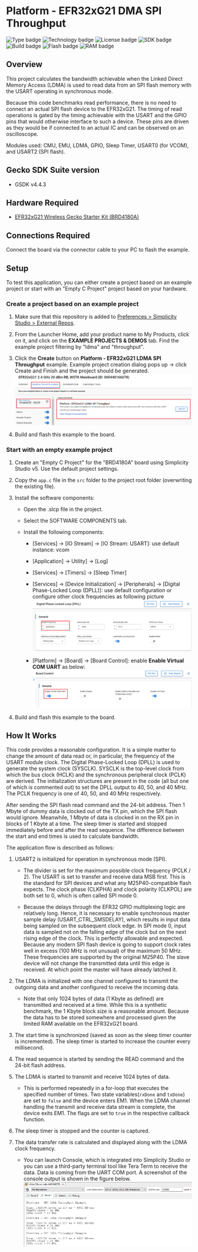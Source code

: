 # Platform - EFR32xG21 DMA SPI Throughput #
![Type badge](https://img.shields.io/badge/dynamic/json?url=https://raw.githubusercontent.com/SiliconLabs/application_examples_ci/master/platform_applications/ldma_common.json&label=Type&query=type&color=green)
![Technology badge](https://img.shields.io/badge/dynamic/json?url=https://raw.githubusercontent.com/SiliconLabs/application_examples_ci/master/platform_applications/ldma_common.json&label=Technology&query=technology&color=green)
![License badge](https://img.shields.io/badge/dynamic/json?url=https://raw.githubusercontent.com/SiliconLabs/application_examples_ci/master/platform_applications/ldma_common.json&label=License&query=license&color=green)
![SDK badge](https://img.shields.io/badge/dynamic/json?url=https://raw.githubusercontent.com/SiliconLabs/application_examples_ci/master/platform_applications/ldma_common.json&label=SDK&query=sdk&color=green)
![Build badge](https://img.shields.io/endpoint?url=https://raw.githubusercontent.com/SiliconLabs/application_examples_ci/master/platform_applications/ldma_build_status.json)
![Flash badge](https://img.shields.io/badge/dynamic/json?url=https://raw.githubusercontent.com/SiliconLabs/application_examples_ci/master/platform_applications/ldma_common.json&label=Flash&query=flash&color=blue)
![RAM badge](https://img.shields.io/badge/dynamic/json?url=https://raw.githubusercontent.com/SiliconLabs/application_examples_ci/master/platform_applications/ldma_common.json&label=RAM&query=ram&color=blue)

## Overview ##

This project calculates the bandwidth achievable when the  Linked Direct Memory Access (LDMA) is used to read data from an SPI flash memory with the USART operating in synchronous mode.

Because this code benchmarks read performance, there is no need to connect an actual SPI flash device to the EFR32xG21. The timing of read operations is gated by the timing achievable with the USART and the GPIO pins that would otherwise interface to such a device. These pins are driven as they would be if connected to an actual IC and can be observed on an oscilloscope.

Modules used: CMU, EMU, LDMA, GPIO, Sleep Timer, USART0 (for VCOM), and USART2 (SPI flash).

## Gecko SDK Suite version ##

- GSDK v4.4.3

## Hardware Required ##

- [EFR32xG21 Wireless Gecko Starter Kit (BRD4180A)](https://www.silabs.com/development-tools/wireless/efr32xg21-wireless-starter-kit?tab=overview)

## Connections Required ##

Connect the board via the connector cable to your PC to flash the example.

## Setup ##

To test this application, you can either create a project based on an example project or start with an "Empty C Project" project based on your hardware.

### Create a project based on an example project ###

1. Make sure that this repository is added to [Preferences > Simplicity Studio > External Repos](https://docs.silabs.com/simplicity-studio-5-users-guide/latest/ss-5-users-guide-about-the-launcher/welcome-and-device-tabs).

2. From the Launcher Home, add your product name to My Products, click on it, and click on the **EXAMPLE PROJECTS & DEMOS** tab. Find the example project filtering by "ldma" and "throughput".

3. Click the **Create** button on **Platform - EFR32xG21 LDMA SPI Throughput** example. Example project creation dialog pops up -> click Create and Finish and the project should be generated.
![create_project](image/create_project.png)

4. Build and flash this example to the board.

### Start with an empty example project ###

1. Create an "Empty C Project" for the "BRD4180A" board using Simplicity Studio v5. Use the default project settings.

2. Copy the `app.c` file in the `src` folder to the project root folder (overwriting the existing file).

3. Install the software components:

    - Open the .slcp file in the project.

    - Select the SOFTWARE COMPONENTS tab.

    - Install the following components:

        - [Services] → [IO Stream] → [IO Stream: USART]: use default instance: vcom
  
        - [Application] → Utility] → [Log]

        - [Services] → [Timers] → [Sleep Timer]

        - [Services] → [Device Initialization] → [Peripherals] → [Digital Phase-Locked Loop (DPLL)]: use default configuration or configure other clock frequencies as following picture
        ![setup_dpll](image/setup_dpll.png)

        - [Platform] → [Board] → [Board Control]: enable **Enable Virtual COM UART** as below:
          ![board_control](image/board_control.png)    

4. Build and flash this example to the board.

## How It Works ##

This code provides a reasonable configuration. It is a simple matter to change the amount of data read or, in particular, the frequency of the USART module clock. The Digital Phase-Locked Loop (DPLL) is used to generate the system clock (SYSCLK). SYSCLK is the top-level clock from which the bus clock (HCLK) and the synchronous peripheral clock (PCLK) are derived. The initialization structures are present in the code (all but one of which is commented out) to set the DPLL output to 40, 50, and 40 MHz. The PCLK frequency is one of 40, 50, and 40 MHz respectively.

After sending the SPI flash read command and the 24-bit address. Then 1 Mbyte of dummy data is clocked out of the TX pin, which the SPI flash would ignore. Meanwhile, 1 Mbyte of data is clocked in on the RX pin in blocks of 1 Kbyte at a time. The sleep timer is started and stopped immediately before and after the read sequence. The difference between the start and end times is used to calculate bandwidth.

The application flow is described as follows:

1. USART2 is initialized for operation in synchronous mode (SPI).

    - The divider is set for the maximum possible clock frequency (PCLK / 2). The USART is set to transfer and receive data MSB first. This is the standard for SPI devices and what any M25P40-compatible flash expects. The clock phase (CLKPHA) and clock polarity (CLKPOL) are both set to 0, which is often called SPI mode 0.

    - Because the delays through the EFR32 GPIO multiplexing logic are relatively long. Hence, it is necessary to enable synchronous master sample delay (USART_CTRL_SMSDELAY), which results in input data being sampled on the subsequent clock edge. In SPI mode 0, input data is sampled not on the falling edge of the clock but on the next rising edge of the clock. This is perfectly allowable and expected. Because any modern SPI flash device is going to support clock rates well in excess (100 MHz is not unusual) of the maximum 50 MHz. These frequencies are supported by the original M25P40.
    The slave device will not change the transmitted data until this edge is received. At which point the master will have already latched it.

2. The LDMA is initialized with one channel configured to transmit the outgoing data and another configured to receive the incoming data.

    - Note that only 1024 bytes of data (1 Kbyte as defined) are transmitted and received at a time. While this is a synthetic benchmark, the 1 Kbyte block size is a reasonable amount. Because the data has to be stored somewhere and processed given the limited RAM available on the EFR32xG21 board.

3. The start time is synchronized (saved as soon as the sleep timer counter is incremented). The sleep timer is started to increase the counter every millisecond.

4. The read sequence is started by sending the READ command and the 24-bit flash address.

5. The LDMA is started to transmit and receive 1024 bytes of data.

    - This is performed repeatedly in a for-loop that executes the specified number of times. Two state variables(`rxDone` and `txDone`) are set to `false` and the device enters EM1. When the LDMA channel handling the transmit and receive data stream is complete, the device exits EM1. The flags are set to `true` in the respective callback function.  

6. The sleep timer is stopped and the counter is captured.

7. The data transfer rate is calculated and displayed along with the LDMA clock frequency. 
   - You can launch Console, which is integrated into Simplicity Studio or you can use a third-party terminal tool like Tera Term to receive the data. Data is coming from the UART COM port. A screenshot of the console output is shown in the figure below.
   ![console_log](image/console_log.png)

